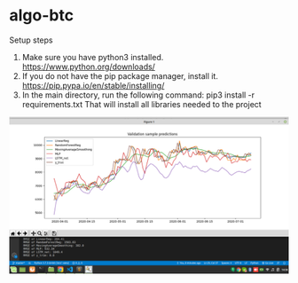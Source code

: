 # algo-btc

Setup steps
1. Make sure you have python3 installed. https://www.python.org/downloads/
2. If you do not have the pip package manager, install it. https://pip.pypa.io/en/stable/installing/
3. In the main directory, run the following command: pip3 install -r requirements.txt
   That will install all libraries needed to the project
   
![picture](val_results.png)
